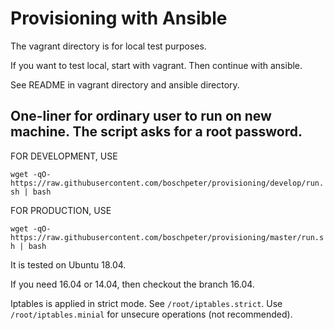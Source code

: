 
# Provisioning with Ansible

The vagrant directory is for local test purposes.

If you want to test local, start with vagrant. Then continue with ansible.

See README in vagrant directory and ansible directory.

## One-liner for ordinary user to run on new machine. The script asks for a root password. 

FOR DEVELOPMENT, USE

`wget -qO- https://raw.githubusercontent.com/boschpeter/provisioning/develop/run.sh | bash`



FOR PRODUCTION, USE

`wget -qO- https://raw.githubusercontent.com/boschpeter/provisioning/master/run.sh | bash`


It is tested on Ubuntu 18.04. 

If you need 16.04 or 14.04, then checkout the branch 16.04.

Iptables is applied in strict mode. See `/root/iptables.strict`. Use `/root/iptables.minial` for unsecure operations (not recommended).
